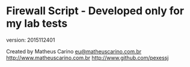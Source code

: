 
# Firewall Script - Developed only for my lab tests

version: 2015112401

Created by Matheus Carino
eu@matheuscarino.com.br
http://www.matheuscarino.com.br
http://www.github.com/pexessj
